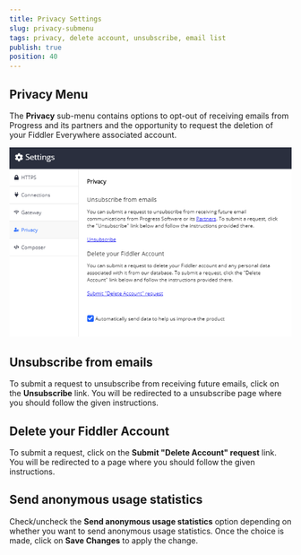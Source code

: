```yaml
---
title: Privacy Settings
slug: privacy-submenu
tags: privacy, delete account, unsubscribe, email list
publish: true
position: 40
---
```


## Privacy Menu

The __Privacy__ sub-menu contains options to opt-out of receiving emails from Progress and its partners and the opportunity to request the deletion of your Fiddler Everywhere associated account.

![Privacy settings](../../images/settings/privacy-all.png)

## Unsubscribe from emails

To submit a request to unsubscribe from receiving future emails, click on the __Unsubscribe__ link. You will be redirected to a unsubscribe page where you should follow the given instructions.

## Delete your Fiddler Account

To submit a request, click on the __Submit "Delete Account" request__ link. You will be redirected to a page where you should follow the given instructions.

## Send anonymous usage statistics

Check/uncheck the __Send anonymous usage statistics__ option depending on whether you want to send anonymous usage statistics. Once the choice is made, click on __Save Changes__ to apply the change.
